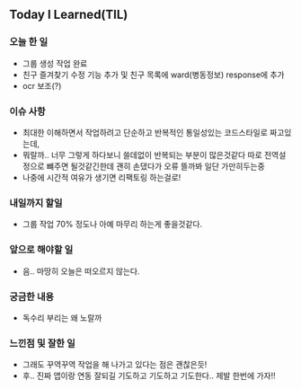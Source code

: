 ## Today I Learned(TIL)

### 오늘 한 일
- 그룹 생성 작업 완료
- 친구 즐겨찾기 수정 기능 추가 및 친구 목록에 ward(병동정보) response에 추가
- ocr 보조(?)
### 이슈 사항
- 최대한 이해하면서 작업하려고 단순하고 반복적인 통일성있는 코드스타일로 짜고있는데,
- 뭐랄까.. 너무 그렇게 하다보니 쓸데없이 반복되는 부분이 많은것같다 따로 전역설정으로 뺴주면 될것같긴한데 괜히 손댔다가 오류 뜰까봐 일단 가만히두는중
- 나중에 시간적 여유가 생기면 리팩토링 하는걸로!

### 내일까지 할일
- 그룹 작업 70% 정도나 아예 마무리 하는게 좋을것같다. 

###  앞으로 해야할 일
- 음.. 마땅히 오늘은 떠오르지 않는다.

### 궁금한 내용
- 독수리 부리는 왜 노랄까

### 느낀점 및 잘한 일
- 그래도 꾸역꾸역 작업을 해 나가고 있다는 점은 괜찮은듯!
- 후.. 진짜 앱이랑 연동 잘되길 기도하고 기도하고 기도한다.. 제발 한번에 가자!!
